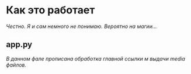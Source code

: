 # Как это работает

_Честно. Я и сам немного не понимаю. Вероятно на магии..._

## app.py

_В данном фале прописана обработка главной ссылки м выдачи media файлов._
